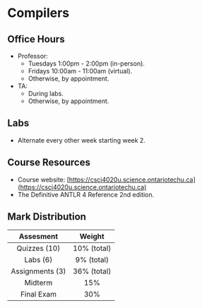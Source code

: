 # Compilers

## Office Hours  

+ Professor:
  - Tuesdays 1:00pm - 2:00pm (in-person).
  - Fridays 10:00am - 11:00am (virtual).
  - Otherwise, by appointment.
+ TA:
  - During labs.
  - Otherwise, by appointment.

## Labs

+ Alternate every other week starting week 2.

## Course Resources

+ Course website: [https://csci4020u.science.ontariotechu.ca](https://csci4020u.science.ontariotechu.ca)
+ The Definitive ANTLR 4 Reference 2nd edition.

## Mark Distribution

|Assesment|Weight|
|:--------:|:-----:|
|Quizzes (10)|10% (total)|
|Labs (6)|9% (total)|
|Assignments (3)|36% (total)|
|Midterm|15%|
|Final Exam|30%|

